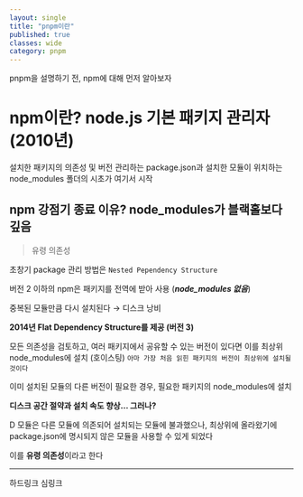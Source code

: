 ```yaml
---
layout: single
title: "pnpm이란"
published: true
classes: wide
category: pnpm
---
```


pnpm을 설명하기 전, npm에 대해 먼저 알아보자

# npm이란? node.js 기본 패키지 관리자 (2010년)

설치한 패키지의 의존성 및 버전 관리하는 package.json과
설치한 모듈이 위치하는 node_modules 폴더의 시초가 여기서 시작

## npm 강점기 종료 이유? node_modules가 블랙홀보다 깊음

> 유령 의존성
> 

초창기 package 관리 방법은 ```Nested Pependency Structure```

버전 2 이하의 npm은 패키지를 전역에 받아 사용 (***node_modules 없음***)

중복된 모듈만큼 다시 설치된다
→ 디스크 낭비


**2014년 Flat Dependency Structure를 제공 (버전 3)**

모든 의존성을 검토하고, 여러 패키지에서 공유할 수 있는 버전이 있다면 이를 최상위 node_modules에 설치 (호이스팅)
```아마 가장 처음 읽힌 패키지의 버전이 최상위에 설치될 것이다```

이미 설치된 모듈의 다른 버전이 필요한 경우, 필요한 패키지의 node_modules에 설치

**디스크 공간 절약과 설치 속도 향상… 그러나?**

D 모듈은 다른 모듈에 의존되어 설치되는 모듈에 불과했으나, 최상위에 올라왔기에 package.json에 명시되지 않은 모듈을 사용할 수 있게 되었다

이를 **유령 의존성**이라고 한다

---

하드링크 심링크
